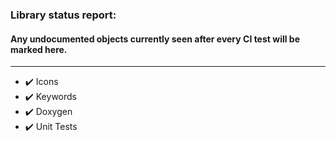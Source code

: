 ### Library status report: 
#### Any undocumented objects currently seen after every CI test will be marked here.
---------------------------------------------------------
- :heavy_check_mark: Icons
- :heavy_check_mark: Keywords
- :heavy_check_mark: Doxygen
- :heavy_check_mark: Unit Tests
